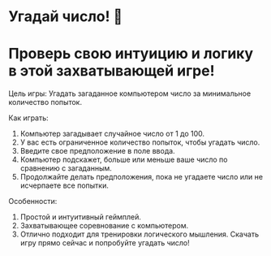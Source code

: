 # Угадай число! 🧠
# Проверь свою интуицию и логику в этой захватывающей игре!

Цель игры: Угадать загаданное компьютером число за минимальное количество попыток.

Как играть:

1. Компьютер загадывает случайное число от 1 до 100.
2. У вас есть ограниченное количество попыток, чтобы угадать число.
3. Введите свое предположение в поле ввода.
4. Компьютер подскажет, больше или меньше ваше число по сравнению с загаданным.
5. Продолжайте делать предположения, пока не угадаете число или не исчерпаете все попытки.

Особенности:

1. Простой и интуитивный геймплей.
2. Захватывающее соревнование с компьютером.
3. Отлично подходит для тренировки логического мышления.
Скачать игру прямо сейчас и попробуйте угадать число!

